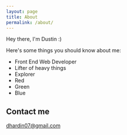 ```yaml
---
layout: page
title: About
permalink: /about/
---
```


Hey there, I'm Dustin :)  

Here's some things you should know about me:
* Front End Web Developer
* Lifter of heavy things
* Explorer
*   Red
*   Green
*   Blue

## Contact me

[dhardin07@gmail.com](mailto:dhardin07@gmail.com)